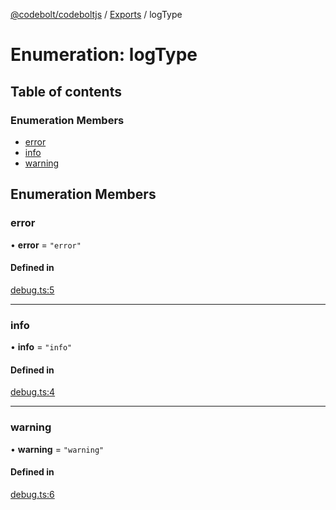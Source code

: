 [@codebolt/codeboltjs](../README.md) / [Exports](../modules.md) / logType

# Enumeration: logType

## Table of contents

### Enumeration Members

- [error](logType.md#error)
- [info](logType.md#info)
- [warning](logType.md#warning)

## Enumeration Members

### error

• **error** = ``"error"``

#### Defined in

[debug.ts:5](https://github.com/codeboltai/codeboltjs/blob/1ae9852f107cfee4a652d6d80c0a92c9344ec151/src/modules/debug.ts#L5)

___

### info

• **info** = ``"info"``

#### Defined in

[debug.ts:4](https://github.com/codeboltai/codeboltjs/blob/1ae9852f107cfee4a652d6d80c0a92c9344ec151/src/modules/debug.ts#L4)

___

### warning

• **warning** = ``"warning"``

#### Defined in

[debug.ts:6](https://github.com/codeboltai/codeboltjs/blob/1ae9852f107cfee4a652d6d80c0a92c9344ec151/src/modules/debug.ts#L6)
